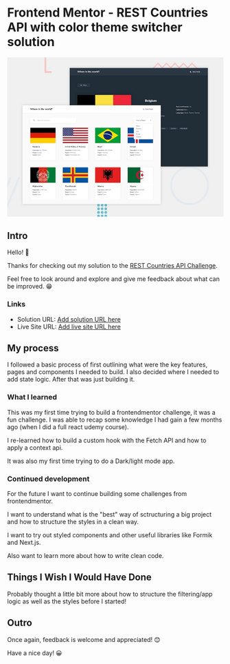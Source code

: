# Frontend Mentor - REST Countries API with color theme switcher solution

![Design preview for the REST Countries API with color theme switcher coding challenge](./public/desktop-preview.jpg)

## Intro

Hello! 👋

Thanks for checking out my solution to the [REST Countries API Challenge](https://www.frontendmentor.io/challenges/rest-countries-api-with-color-theme-switcher-5cacc469fec04111f7b848ca).

Feel free to look around and explore and give me feedback about what can be improved. 😁

### Links

- Solution URL: [Add solution URL here](https://your-solution-url.com)
- Live Site URL: [Add live site URL here](https://your-live-site-url.com)

## My process

I followed a basic process of first outlining what were the key features, pages and components I needed to build. I also decided where I needed to add state logic. After that was just building it.

### What I learned

This was my first time trying to build a frontendmentor challenge, it was a fun challenge. I was able to recap some knowledge I had gain a few months ago (when I did a full react udemy course).

I re-learned how to build a custom hook with the Fetch API and how to apply a context api.

It was also my first time trying to do a Dark/light mode app.

### Continued development

For the future I want to continue building some challenges from frontendmentor.

I want to understand what is the "best" way of sctructuring a big project and how to structure the styles in a clean way.

I want to try out styled components and other useful libraries like Formik and Next.js.

Also want to learn more about how to write clean code.

## Things I Wish I Would Have Done

Probably thought a little bit more about how to structure the filtering/app logic as well as the styles before I started!

## Outro

Once again, feedback is welcome and appreciated! 😊

Have a nice day! 😀
